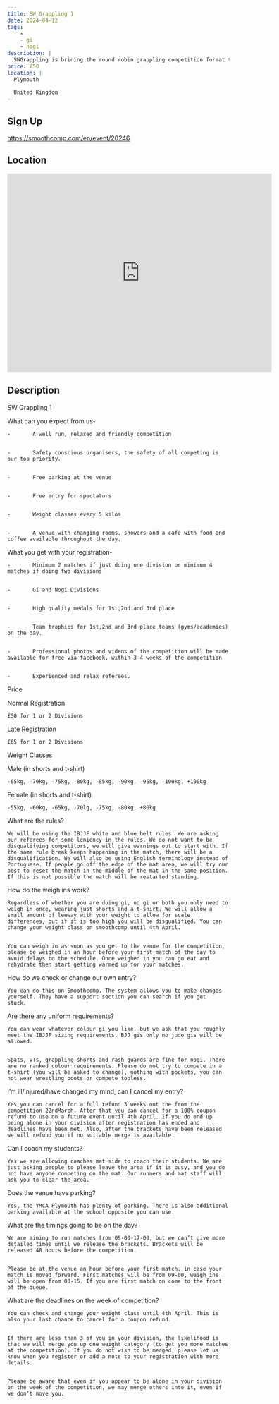 ```yaml
---
title: SW Grappling 1
date: 2024-04-12
tags:
    - 
    - gi 
    - nogi 
description: |
  SWGrappling is brining the round robin grappling competition format to the south west for white and blue belts
price: £50
location: |
  Plymouth
                                        
  United Kingdom
---
```

## Sign Up
https://smoothcomp.com/en/event/20246

## Location
<iframe src="https://www.google.com/maps/embed?pb=!1m18!1m12!1m3!1d12345.6789!2d-4.1550223!3d50.4027152!2m3!1f0!2f0!3f0!3m2!1i1024!2i768!4f13.1!3m3!1m2!1s0x0%3A0x0!2z50.4027152!5e0!3m2!1sen!2sus!4v1234567890" width="600" height="450" style="border:0;" allowfullscreen="" loading="lazy"></iframe>

## Description
SW Grappling 1
  

What can you expect from us-


    -       A well run, relaxed and friendly competition
  

    -       Safety conscious organisers, the safety of all competing is our top priority. 
  

    -       Free parking at the venue
  

    -       Free entry for spectators
  

    -       Weight classes every 5 kilos
  

    -       A venue with changing rooms, showers and a café with food and coffee available throughout the day. 
  

What you get with your registration-


    -       Minimum 2 matches if just doing one division or minimum 4 matches if doing two divisions
  

    -       Gi and Nogi Divisions 
  

    -       High quality medals for 1st,2nd and 3rd place 
  

    -       Team trophies for 1st,2nd and 3rd place teams (gyms/academies) on the day.
  

    -       Professional photos and videos of the competition will be made available for free via facebook, within 3-4 weeks of the competition
  

    -       Experienced and relax referees. 
  

Price 


Normal Registration 


    £50 for 1 or 2 Divisions
  

Late Registration 


    £65 for 1 or 2 Divisions 
  

Weight Classes 


Male (in shorts and t-shirt)


    -65kg, -70kg, -75kg, -80kg, -85kg, -90kg, -95kg, -100kg, +100kg
  

Female (in shorts and t-shirt)


    -55kg, -60kg, -65kg, -70lg, -75kg, -80kg, +80kg
  

What are the rules?


    We will be using the IBJJF white and blue belt rules. We are asking our referees for some leniency in the rules. We do not want to be disqualifying competitors, we will give warnings out to start with. If the same rule break keeps happening in the match, there will be a disqualification. We will also be using English terminology instead of Portuguese. If people go off the edge of the mat area, we will try our best to reset the match in the middle of the mat in the same position. If this is not possible the match will be restarted standing. 
  

How do the weigh ins work?


    Regardless of whether you are doing gi, no gi or both you only need to weigh in once, wearing just shorts and a t-shirt. We will allow a small amount of leeway with your weight to allow for scale differences, but if it is too high you will be disqualified. You can change your weight class on smoothcomp until 4th April.
  

    You can weigh in as soon as you get to the venue for the competition, please be weighed in an hour before your first match of the day to avoid delays to the schedule. Once weighed in you can go eat and rehydrate then start getting warmed up for your matches. 
  

How do we check or change our own entry? 


    You can do this on Smoothcomp. The system allows you to make changes yourself. They have a support section you can search if you get stuck. 
  

Are there any uniform requirements?


    You can wear whatever colour gi you like, but we ask that you roughly meet the IBJJF sizing requirements. BJJ gis only no judo gis will be allowed. 
  

    Spats, VTs, grappling shorts and rash guards are fine for nogi. There are no ranked colour requirements. Please do not try to compete in a t-shirt (you will be asked to change), nothing with pockets, you can not wear wrestling boots or compete topless.
  

I’m ill/injured/have changed my mind, can I cancel my entry?


    Yes you can cancel for a full refund 3 weeks out the from the competition 22ndMarch. After that you can cancel for a 100% coupon refund to use on a future event until 4th April. If you do end up being alone in your division after registration has ended and deadlines have been met. Also, after the brackets have been released we will refund you if no suitable merge is available. 
  

Can I coach my students? 


    Yes we are allowing coaches mat side to coach their students. We are just asking people to please leave the area if it is busy, and you do not have anyone competing on the mat. Our runners and mat staff will ask you to clear the area. 
  

Does the venue have parking?


    Yes, the YMCA Plymouth has plenty of parking. There is also additional parking available at the school opposite you can use. 
  

What are the timings going to be on the day?


    We are aiming to run matches from 09-00-17-00, but we can’t give more detailed times until we release the brackets. Brackets will be released 48 hours before the competition. 
  

    Please be at the venue an hour before your first match, in case your match is moved forward. First matches will be from 09-00, weigh ins will be open from 08-15. If you are first match on come to the front of the queue.
  

What are the deadlines on the week of competition?


    You can check and change your weight class until 4th April. This is also your last chance to cancel for a coupon refund.
  

    If there are less than 3 of you in your division, the likelihood is that we will merge you up one weight category (to get you more matches at the competition). If you do not wish to be merged, please let us know when you register or add a note to your registration with more details. 
  

    Please be aware that even if you appear to be alone in your division on the week of the competition, we may merge others into it, even if we don’t move you.